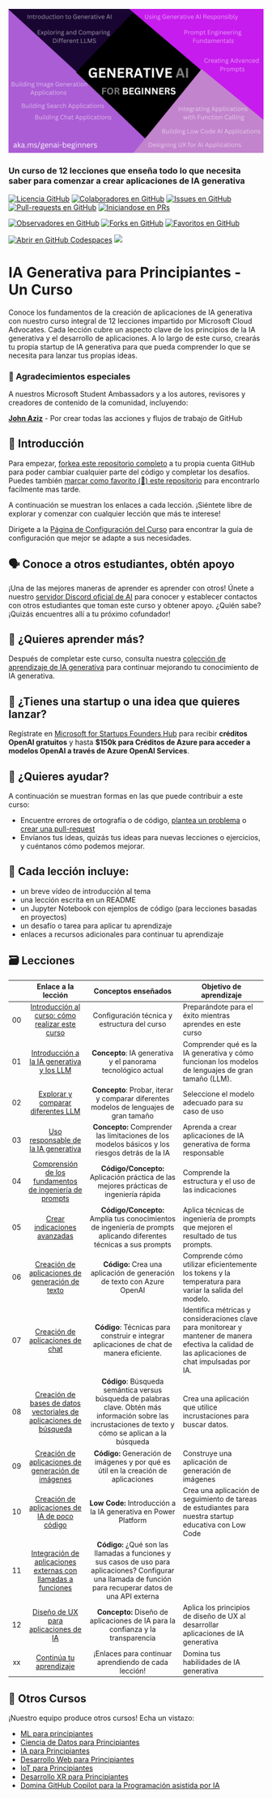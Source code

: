 
![IA generativa para principiantes](../../images/repository-thumbnail.png?WT.mc_id=academic-105485-koreyst)

### Un curso de 12 lecciones que enseña todo lo que necesita saber para comenzar a crear aplicaciones de IA generativa 

[![Licencia GitHub](https://img.shields.io/github/license/microsoft/Generative-AI-For-Beginners.svg)](https://github.com/microsoft/Generative-AI-For-Beginners/blob/master/LICENSE?WT.mc_id=academic-105485-koreyst)
[![Colaboradores en GitHub](https://img.shields.io/github/contributors/microsoft/Generative-AI-For-Beginners.svg)](https://GitHub.com/microsoft/Generative-AI-For-Beginners/graphs/contributors/?WT.mc_id=academic-105485-koreyst)
[![Issues en GitHub](https://img.shields.io/github/issues/microsoft/Generative-AI-For-Beginners.svg)](https://GitHub.com/microsoft/Generative-AI-For-Beginners/issues/?WT.mc_id=academic-105485-koreyst)
[![Pull-requests en GitHub](https://img.shields.io/github/issues-pr/microsoft/Generative-AI-For-Beginners.svg)](https://GitHub.com/microsoft/Generative-AI-For-Beginners/pulls/?WT.mc_id=academic-105485-koreyst)
[![Iniciandose en PRs](https://img.shields.io/badge/PRs-welcome-brightgreen.svg?style=flat-square)](http://makeapullrequest.com?WT.mc_id=academic-105485-koreyst)

[![Observadores en GitHub](https://img.shields.io/github/watchers/microsoft/Generative-AI-For-Beginners.svg?style=social&label=Watch)](https://GitHub.com/microsoft/Generative-AI-For-Beginners/watchers/?WT.mc_id=academic-105485-koreyst)
[![Forks en GitHub](https://img.shields.io/github/forks/microsoft/Generative-AI-For-Beginners.svg?style=social&label=Fork)](https://GitHub.com/microsoft/Generative-AI-For-Beginners/network/?WT.mc_id=academic-105485-koreyst)
[![Favoritos en GitHub](https://img.shields.io/github/stars/microsoft/Generative-AI-For-Beginners.svg?style=social&label=Star)](https://GitHub.com/microsoft/Generative-AI-For-Beginners/stargazers/?WT.mc_id=academic-105485-koreyst)

[![Abrir en GitHub Codespaces](https://img.shields.io/static/v1?style=for-the-badge&label=GitHub+Codespaces&message=Open&color=lightgrey&logo=github)](https://codespaces.new/microsoft/generative-ai-for-beginners?WT.mc_id=academic-105485-koreyst)
[![](https://dcbadge.vercel.app/api/server/ByRwuEEgH4)](https://aka.ms/genai-discord?WT.mc_id=academic-105485-koreyst)


# IA Generativa para Principiantes - Un Curso 

Conoce los fundamentos de la creación de aplicaciones de IA generativa con nuestro curso integral de 12 lecciones impartido por Microsoft Cloud Advocates. Cada lección cubre un aspecto clave de los principios de la IA generativa y el desarrollo de aplicaciones. A lo largo de este curso, crearás tu propia startup de IA generativa para que pueda comprender lo que se necesita para lanzar tus propias ideas.

### 🌟 Agradecimientos especiales 
A nuestros Microsoft Student Ambassadors y a los autores, revisores y creadores de contenido de la comunidad, incluyendo: 

[**John Aziz**](https://www.linkedin.com/in/john0isaac/) - Por crear todas las acciones y flujos de trabajo de GitHub



## 🌱 Introducción

Para empezar, [forkea este repositorio completo](https://github.com/microsoft/generative-ai-for-beginners/fork?WT.mc_id=academic-105485-koreyst) a tu propia cuenta GitHub para poder cambiar cualquier parte del código y completar los desafíos. Puedes también [marcar como favorito (🌟) este repositorio](https://docs.github.com/en/get-started/exploring-projects-on-github/saving-repositories-with-stars?WT.mc_id=academic-105485-koreyst) para encontrarlo facilmente mas tarde.

A continuación se muestran los enlaces a cada lección. ¡Siéntete libre de explorar y comenzar con cualquier lección que más te interese!

Dirígete a la [Página de Configuración del Curso](../../00-course-setup/README.md?WT.mc_id=academic-105485-koreyst) para encontrar la guía de configuración que mejor se adapte a sus necesidades. 

## 🗣️ Conoce a otros estudiantes, obtén apoyo

¡Una de las mejores maneras de aprender es aprender con otros! Únete a nuestro [servidor Discord oficial de AI](https://aka.ms/genai-discord?WT.mc_id=academic-105485-koreyst) para conocer y establecer contactos con otros estudiantes que toman este curso y obtener apoyo. ¿Quién sabe? ¡Quizás encuentres allí a tu próximo cofundador! 

## 🧠 ¿Quieres aprender más?

Después de completar este curso, consulta nuestra [colección de aprendizaje de IA generativa](https://aka.ms/genai-collection?WT.mc_id=academic-105485-koreyst) para continuar mejorando tu conocimiento de IA generativa. 

##  🚀  ¿Tienes una startup o una idea que quieres lanzar?

Regístrate en [Microsoft for Startups Founders Hub](https://aka.ms/genai-foundershub?WT.mc_id=academic-105485-koreyst) para recibir **créditos OpenAI gratuitos** y hasta **$150k para Créditos de Azure para acceder a modelos OpenAI a través de Azure OpenAI Services**. 

##  🙏 ¿Quieres ayudar?

A continuación se muestran formas en las que puede contribuir a este curso:
- Encuentre errores de ortografía o de código, [plantea un problema](https://github.com/microsoft/generative-ai-for-beginners/issues?WT.mc_id=academic-105485-koreyst) o [crear una pull-request](https://github.com/microsoft/generative-ai-for-beginners/pulls?WT.mc_id=academic-105485-koreyst)
- Envíanos tus ideas, quizás tus ideas para nuevas lecciones o ejercicios, y cuéntanos cómo podemos mejorar.

## 📂 Cada lección incluye:

- un breve vídeo de introducción al tema
- una lección escrita en un README
- un Jupyter Notebook con ejemplos de código (para lecciones basadas en proyectos)
- un desafío o tarea para aplicar tu aprendizaje
- enlaces a recursos adicionales para continuar tu aprendizaje

## 🗃️ Lecciones
|       |              Enlace a la lección              |                       Conceptos enseñados                       |                     Objetivo de aprendizaje                 |                             
| :---: | :------------------------------------: | :---------------------------------------------------------: | ----------------------------------------------------------- |
| 00 | [Introducción al curso: cómo realizar este curso](../../00-course-setup/README.md?WT.mc_id=academic-105485-koreyst) | Configuración técnica y estructura del curso | Preparándote para el éxito mientras aprendes en este curso| 
| 01 | [Introducción a la IA generativa y los LLM](../../01-introduction-to-genai/README.md?WT.mc_id=academic-105485-koreyst) | **Concepto**: IA generativa y el panorama tecnológico actual | Comprender qué es la IA generativa y cómo funcionan los modelos de lenguajes de gran tamaño (LLM).                    |
| 02 | [Explorar y comparar diferentes LLM](../../02-exploring-and-comparing-different-llms/README.md?WT.mc_id=academic-105485-koreyst) | **Concepto**: Probar, iterar y comparar diferentes modelos de lenguajes de gran tamaño | Seleccione el modelo adecuado para su caso de uso | 
| 03 | [Uso responsable de la IA generativa](../../03-using-generative-ai-responsibly/README.md?WT.mc_id=academic-105485-koreyst)| **Concepto:** Comprender las limitaciones de los modelos básicos y los riesgos detrás de la IA | Aprenda a crear aplicaciones de IA generativa de forma responsable 
| 04 | [Comprensión de los fundamentos de ingeniería de prompts](../../04-prompt-engineering-fundamentals/README.md?WT.mc_id=academic-105485-koreyst) | **Código/Concepto:** Aplicación práctica de las mejores prácticas de ingeniería rápida | Comprende la estructura y el uso de las indicaciones |  
| 05 | [Crear indicaciones avanzadas](../../05-advanced-prompts/README.md?WT.mc_id=academic-105485-koreyst) | **Código/Concepto:** Amplía tus conocimientos de ingeniería de prompts aplicando diferentes técnicas a sus prompts | Aplica técnicas de ingeniería de prompts que mejoren el resultado de tus prompts. | 
| 06 | [Creación de aplicaciones de generación de texto](../../06-text-generation-apps/README.md?WT.mc_id=academic-105485-koreyst)  | **Código:** Crea una aplicación de generación de texto con Azure OpenAI | Comprende cómo utilizar eficientemente los tokens y la temperatura para variar la salida del modelo. | |
| 07 | [Creación de aplicaciones de chat](../../07-building-chat-applications/README.md?WT.mc_id=academic-105485-koreyst) | **Código**: Técnicas para construir e integrar aplicaciones de chat de manera eficiente.| Identifica métricas y consideraciones clave para monitorear y mantener de manera efectiva la calidad de las aplicaciones de chat impulsadas por IA. | 
| 08 | [Creación de bases de datos vectoriales de aplicaciones de búsqueda](../../08-building-search-applications/README.md?WT.mc_id=academic-105485-koreyst) | **Código**: Búsqueda semántica versus búsqueda de palabras clave. Obtén más información sobre las incrustaciones de texto y cómo se aplican a la búsqueda | Crea una aplicación que utilice incrustaciones para buscar datos. | 
| 09 | [Creación de aplicaciones de generación de imágenes](../../09-building-image-applications/README.md?WT.mc_id=academic-105485-koreyst)  | **Código:** Generación de imágenes y por qué es útil en la creación de aplicaciones | Construye una aplicación de generación de imágenes | 
| 10 | [Creación de aplicaciones de IA de poco código](../../10-building-low-code-ai-applications/README.md?WT.mc_id=academic-105485-koreyst)  | **Low Code:** Introducción a la IA generativa en Power Platform | Crea una aplicación de seguimiento de tareas de estudiantes para nuestra startup educativa con Low Code | |
| 11 | [Integración de aplicaciones externas con llamadas a funciones](../../11-integrating-with-function-calling/README.md?WT.mc_id=academic-105485-koreyst)  | **Código:** ¿Qué son las llamadas a funciones y sus casos de uso para aplicaciones? Configurar una llamada de función para recuperar datos de una API externa | |
| 12 | [Diseño de UX para aplicaciones de IA](../../12-designing-ux-for-ai-applications/README.md?WT.mc_id=academic-105485-koreyst) | **Concepto:** Diseño de aplicaciones de IA para la confianza y la transparencia | Aplica los principios de diseño de UX al desarrollar aplicaciones de IA generativa | |
| xx | [Continúa tu aprendizaje](../../13-continued-learning/README.md?WT.mc_id=academic-105485-koreyst)  | ¡Enlaces para continuar aprendiendo de cada lección! | Domina tus habilidades de IA generativa | |



 
  
## 🎒  Otros Cursos 

¡Nuestro equipo produce otros cursos! Echa un vistazo:

- [ML para principiantes](https://aka.ms/ml-beginners?WT.mc_id=academic-105485-koreyst)
- [Ciencia de Datos para Principiantes](https://aka.ms/datascience-beginners?WT.mc_id=academic-105485-koreyst)
- [IA para Principiantes](https://aka.ms/ai-beginners?WT.mc_id=academic-105485-koreyst)
- [Desarrollo Web para Principiantes](https://aka.ms/webdev-beginners?WT.mc_id=academic-105485-koreyst)
- [IoT para Principiantes](https://aka.ms/iot-beginners?WT.mc_id=academic-105485-koreyst)
- [Desarrollo XR para Principiantes](https://github.com/microsoft/xr-development-for-beginners?WT.mc_id=academic-105485-koreyst)
- [Domina GitHub Copilot para la Programación asistida por IA](https://aka.ms/GitHubCopilotAI?WT.mc_id=academic-105485-koreyst)
